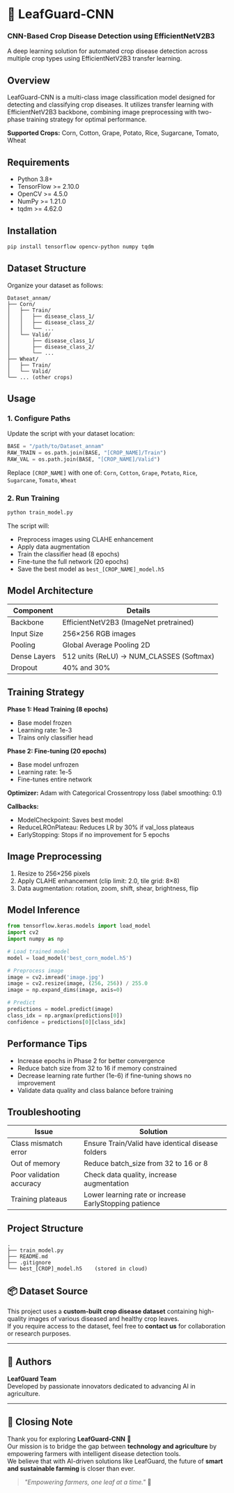# 🌿 LeafGuard-CNN

### CNN-Based Crop Disease Detection using EfficientNetV2B3

A deep learning solution for automated crop disease detection across multiple crop types using EfficientNetV2B3 transfer learning.

## Overview

LeafGuard-CNN is a multi-class image classification model designed for detecting and classifying crop diseases. It utilizes transfer learning with EfficientNetV2B3 backbone, combining image preprocessing with two-phase training strategy for optimal performance.

**Supported Crops:** Corn, Cotton, Grape, Potato, Rice, Sugarcane, Tomato, Wheat

## Requirements

- Python 3.8+
- TensorFlow >= 2.10.0
- OpenCV >= 4.5.0
- NumPy >= 1.21.0
- tqdm >= 4.62.0

## Installation

```bash
pip install tensorflow opencv-python numpy tqdm
```

## Dataset Structure

Organize your dataset as follows:

```
Dataset_annam/
├── Corn/
│   ├── Train/
│   │   ├── disease_class_1/
│   │   ├── disease_class_2/
│   │   └── ...
│   └── Valid/
│       ├── disease_class_1/
│       ├── disease_class_2/
│       └── ...
├── Wheat/
│   ├── Train/
│   └── Valid/
└── ... (other crops)
```

## Usage

### 1. Configure Paths

Update the script with your dataset location:

```python
BASE = "/path/to/Dataset_annam"
RAW_TRAIN = os.path.join(BASE, "[CROP_NAME]/Train")
RAW_VAL = os.path.join(BASE, "[CROP_NAME]/Valid")
```

Replace `[CROP_NAME]` with one of: `Corn`, `Cotton`, `Grape`, `Potato`, `Rice`, `Sugarcane`, `Tomato`, `Wheat`

### 2. Run Training

```bash
python train_model.py
```

The script will:
- Preprocess images using CLAHE enhancement
- Apply data augmentation
- Train the classifier head (8 epochs)
- Fine-tune the full network (20 epochs)
- Save the best model as `best_[CROP_NAME]_model.h5`

## Model Architecture

| Component | Details |
|-----------|---------|
| Backbone | EfficientNetV2B3 (ImageNet pretrained) |
| Input Size | 256×256 RGB images |
| Pooling | Global Average Pooling 2D |
| Dense Layers | 512 units (ReLU) → NUM_CLASSES (Softmax) |
| Dropout | 40% and 30% |

## Training Strategy

**Phase 1: Head Training (8 epochs)**
- Base model frozen
- Learning rate: 1e-3
- Trains only classifier head

**Phase 2: Fine-tuning (20 epochs)**
- Base model unfrozen
- Learning rate: 1e-5
- Fine-tunes entire network

**Optimizer:** Adam with Categorical Crossentropy loss (label smoothing: 0.1)

**Callbacks:**
- ModelCheckpoint: Saves best model
- ReduceLROnPlateau: Reduces LR by 30% if val_loss plateaus
- EarlyStopping: Stops if no improvement for 5 epochs

## Image Preprocessing

1. Resize to 256×256 pixels
2. Apply CLAHE enhancement (clip limit: 2.0, tile grid: 8×8)
3. Data augmentation: rotation, zoom, shift, shear, brightness, flip

## Model Inference

```python
from tensorflow.keras.models import load_model
import cv2
import numpy as np

# Load trained model
model = load_model('best_corn_model.h5')

# Preprocess image
image = cv2.imread('image.jpg')
image = cv2.resize(image, (256, 256)) / 255.0
image = np.expand_dims(image, axis=0)

# Predict
predictions = model.predict(image)
class_idx = np.argmax(predictions[0])
confidence = predictions[0][class_idx]
```


## Performance Tips

- Increase epochs in Phase 2 for better convergence
- Reduce batch size from 32 to 16 if memory constrained
- Decrease learning rate further (1e-6) if fine-tuning shows no improvement
- Validate data quality and class balance before training

## Troubleshooting

| Issue | Solution |
|-------|----------|
| Class mismatch error | Ensure Train/Valid have identical disease folders |
| Out of memory | Reduce batch_size from 32 to 16 or 8 |
| Poor validation accuracy | Check data quality, increase augmentation |
| Training plateaus | Lower learning rate or increase EarlyStopping patience |

## Project Structure

```
.
├── train_model.py
├── README.md
├── .gitignore
└── best_[CROP]_model.h5    (stored in cloud)
```

## 📦 Dataset Source

This project uses a **custom-built crop disease dataset** containing high-quality images of various diseased and healthy crop leaves.  
If you require access to the dataset, feel free to **contact us** for collaboration or research purposes.

---

## 👥 Authors

**LeafGuard Team**  
Developed by passionate innovators dedicated to advancing AI in agriculture.

---

## 🌾 Closing Note

Thank you for exploring **LeafGuard-CNN** 🌱  
Our mission is to bridge the gap between **technology and agriculture** by empowering farmers with intelligent disease detection tools.  
We believe that with AI-driven solutions like LeafGuard, the future of **smart and sustainable farming** is closer than ever.

> *"Empowering farmers, one leaf at a time."* 🌿

